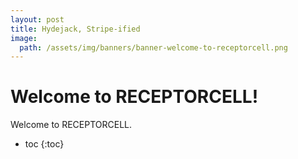 ```yaml
---
layout: post
title: Hydejack, Stripe-ified
image: 
  path: /assets/img/banners/banner-welcome-to-receptorcell.png
---
```


# Welcome to RECEPTORCELL!

Welcome to RECEPTORCELL.

* toc
{:toc}
